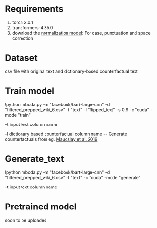 


# Requirements
1. torch 2.0.1
2. transformers-4.35.0
3. download the [normalization model](https://drive.google.com/file/d/1XTs9g-BH1Oid8naD8zv1B0qFbgj5pjbV/view?usp=drive_link): For case, punctuation and space correction

# Dataset
csv file with original text and dictionary-based counterfactual text

# Train model
!python mbcda.py -m "facebook/bart-large-cnn" -d "filtered_prepped_wiki_6.csv" -t "text" -l "flipped_text" -s 0.9 -c "cuda" -mode "train"

-t input text column name

-l dictionary based counterfactual column name -- Generate counterfactuals from eg. [Maudslay et al. 2019](https://github.com/rowanhm/counterfactual-data-substitution/tree/master)

# Generate_text
!python mbcda.py -m "facebook/bart-large-cnn" -d "filtered_prepped_wiki_6.csv" -t "text" -c "cuda" -mode "generate"

-t input text column name

# Pretrained model
soon to be uploaded
